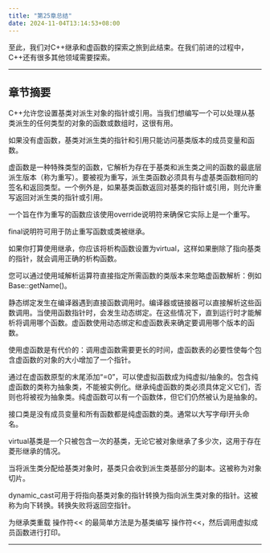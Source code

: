 ```yaml
---
title: "第25章总结"
date: 2024-11-04T13:14:53+08:00
---
```


至此，我们对C++继承和虚函数的探索之旅到此结束。在我们前进的过程中，C++还有很多其他领域需要探索。

***
## 章节摘要

C++允许您设置基类对派生对象的指针或引用。当我们想编写一个可以处理从基类派生的任何类型的对象的函数或数组时，这很有用。

如果没有虚函数，基类对派生类的指针和引用只能访问基类版本的成员变量和函数。

虚函数是一种特殊类型的函数，它解析为存在于基类和派生类之间的函数的最底层派生版本（称为重写）。要被视为重写，派生类函数必须具有与虚基类函数相同的签名和返回类型。一个例外是，如果基类函数返回对基类的指针或引用，则允许重写返回对派生类的指针或引用。

一个旨在作为重写的函数应该使用override说明符来确保它实际上是一个重写。

final说明符可用于防止重写函数或类被继承。

如果你打算使用继承，你应该将析构函数设置为virtual，这样如果删除了指向基类的指针，就会调用正确的析构函数。

您可以通过使用域解析运算符直接指定所需函数的类版本来忽略虚函数解析：例如Base::getName()。

静态绑定发生在编译器遇到直接函数调用时。编译器或链接器可以直接解析这些函数调用。当使用函数指针时，会发生动态绑定。在这些情况下，直到运行时才能解析将调用哪个函数。虚函数使用动态绑定和虚函数表来确定要调用哪个版本的函数。

使用虚函数是有代价的：调用虚函数需要更长的时间，虚函数表的必要性使每个包含虚函数的对象的大小增加了一个指针。

通过在虚函数原型的末尾添加“=0”，可以使虚拟函数成为纯虚拟/抽象的。包含纯虚函数的类称为抽象类，不能被实例化。继承纯虚函数的类必须具体定义它们，否则也将被视为抽象类。纯虚函数可以有一个函数体，但它们仍然被认为是抽象的。

接口类是没有成员变量和所有函数都是纯虚函数的类。通常以大写字母I开头命名。

virtual基类是一个只被包含一次的基类，无论它被对象继承了多少次，这用于存在菱形继承的情况。

当将派生类分配给基类对象时，基类只会收到派生类基部分的副本。这被称为对象切片。

dynamic_cast可用于将指向基类对象的指针转换为指向派生类对象的指针。这被称为向下转换。转换失败将返回空指针。

为继承类重载 操作符<< 的最简单方法是为基类编写 操作符<<，然后调用虚拟成员函数进行打印。

***